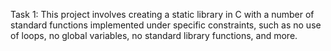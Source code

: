 Task 1: This project involves creating a static library in C with a number of standard functions implemented under specific constraints, such as no use of loops, no global variables, no standard library functions, and more.
